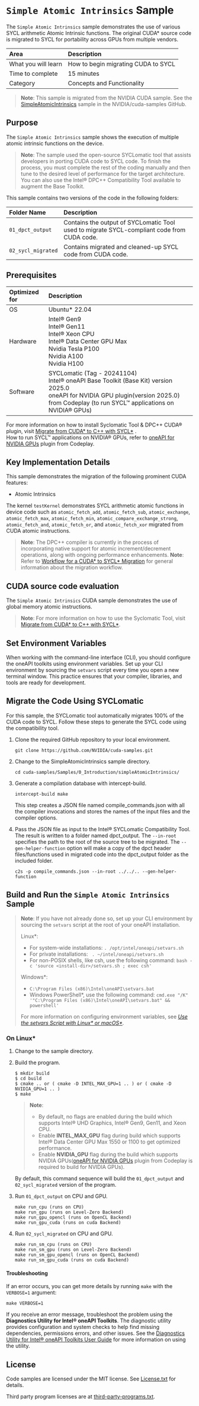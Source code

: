 # `Simple Atomic Intrinsics` Sample

The `Simple Atomic Intrinsics` sample demonstrates the use of various SYCL arithmetic Atomic Intrinsic functions. The original CUDA* source code is migrated to SYCL for portability across GPUs from multiple vendors.

| Area                   | Description
|:---                    |:---
| What you will learn    | How to begin migrating CUDA to SYCL
| Time to complete       | 15 minutes
| Category               | Concepts and Functionality

>**Note**: This sample is migrated from the NVIDIA CUDA sample. See the [SimpleAtomicIntrinsics](https://github.com/NVIDIA/cuda-samples/tree/master/Samples/0_Introduction/simpleAtomicIntrinsics) sample in the NVIDIA/cuda-samples GitHub.

## Purpose

The `Simple Atomic Intrinsics` sample shows the execution of multiple atomic intrinsic functions on the device.

> **Note**: The sample used the open-source SYCLomatic tool that assists developers in porting CUDA code to SYCL code. To finish the process, you must complete the rest of the coding manually and then tune to the desired level of performance for the target architecture. You can also use the Intel® DPC++ Compatibility Tool available to augment the Base Toolkit.

This sample contains two versions of the code in the following folders:

| Folder Name          | Description
|:---                  |:---
|`01_dpct_output`      | Contains the output of SYCLomatic Tool used to migrate SYCL-compliant code from CUDA code. 
|`02_sycl_migrated`    | Contains migrated and cleaned-up SYCL code from CUDA code.

## Prerequisites

| Optimized for         | Description
|:---                   |:---
| OS                    | Ubuntu* 22.04
| Hardware              | Intel® Gen9 <br>Intel® Gen11 <br>Intel® Xeon CPU <br>Intel® Data Center GPU Max <br> Nvidia Tesla P100 <br> Nvidia A100 <br> Nvidia H100 
| Software              | SYCLomatic (Tag - 20241104) <br> Intel® oneAPI Base Toolkit (Base Kit) version 2025.0 <br> oneAPI for NVIDIA GPU plugin(version 2025.0) from Codeplay (to run SYCL™ applications on NVIDIA® GPUs)

For more information on how to install Syclomatic Tool & DPC++ CUDA® plugin, visit [Migrate from CUDA* to C++ with SYCL*](https://www.intel.com/content/www/us/en/developer/tools/oneapi/training/migrate-from-cuda-to-cpp-with-sycl.html#gs.v354cy) .<br>
How to run SYCL™ applications on NVIDIA® GPUs, refer to 
[oneAPI for NVIDIA GPUs](https://developer.codeplay.com/products/oneapi/nvidia/) plugin from Codeplay.

## Key Implementation Details

This sample demonstrates the migration of the following prominent CUDA features:

- Atomic Intrinsics

The kernel `testKernel` demonstrates SYCL arithmetic atomic functions in device code such as `atomic_fetch_add`, `atomic_fetch_sub`, `atomic_exchange`, `atomic_fetch_max`, `atomic_fetch_min`, `atomic_compare_exchange_strong`, `atomic_fetch_and`, `atomic_fetch_or`, and `atomic_fetch_xor` migrated from CUDA atomic instructions.

>**Note**: The DPC++ compiler is currently in the process of incorporating native support for atomic increment/decrement operations, along with ongoing performance enhancements.
>**Note**: Refer to [Workflow for a CUDA* to SYCL* Migration](https://www.intel.com/content/www/us/en/developer/tools/oneapi/training/cuda-sycl-migration-workflow.html) for general information about the migration workflow.

## CUDA source code evaluation
The `Simple Atomic Intrinsics` CUDA sample demonstrates the use of global memory atomic instructions.

> **Note**: For more information on how to use the Syclomatic Tool, visit [Migrate from CUDA* to C++ with SYCL*](https://www.intel.com/content/www/us/en/developer/tools/oneapi/training/migrate-from-cuda-to-cpp-with-sycl.html#gs.vmhplg).

## Set Environment Variables

When working with the command-line interface (CLI), you should configure the oneAPI toolkits using environment variables. Set up your CLI environment by sourcing the `setvars` script every time you open a new terminal window. This practice ensures that your compiler, libraries, and tools are ready for development.

## Migrate the Code Using SYCLomatic

For this sample, the SYCLomatic tool automatically migrates 100% of the CUDA code to SYCL. Follow these steps to generate the SYCL code using the compatibility tool.

1. Clone the required GitHub repository to your local environment.
   ```
   git clone https://github.com/NVIDIA/cuda-samples.git
   ```
2. Change to the SimpleAtomicIntrinsics sample directory.
   ```
   cd cuda-samples/Samples/0_Introduction/simpleAtomicIntrinsics/
   ```
3. Generate a compilation database with intercept-build.
   ```
   intercept-build make
   ```
   This step creates a JSON file named compile_commands.json with all the compiler invocations and stores the names of the input files and the compiler options.

4. Pass the JSON file as input to the Intel® SYCLomatic Compatibility Tool. The result is written to a folder named dpct_output. The `--in-root` specifies the path to the root of the source tree to be migrated. The `--gen-helper-function`  option will make a copy of the dpct header files/functions used in migrated code into the dpct_output folder as the included folder. 
   ```
   c2s -p compile_commands.json --in-root ../../.. --gen-helper-function 
   ```
   
## Build and Run the `Simple Atomic Intrinsics` Sample

> **Note**: If you have not already done so, set up your CLI
> environment by sourcing  the `setvars` script at the root of your oneAPI installation.
>
> Linux*:
> - For system-wide installations: `. /opt/intel/oneapi/setvars.sh`
> - For private installations: ` . ~/intel/oneapi/setvars.sh`
> - For non-POSIX shells, like csh, use the following command: `bash -c 'source <install-dir>/setvars.sh ; exec csh'`
>
> Windows*:
> - `C:\Program Files (x86)\Intel\oneAPI\setvars.bat`
> - Windows PowerShell*, use the following command: `cmd.exe "/K" '"C:\Program Files (x86)\Intel\oneAPI\setvars.bat" && powershell'`
>
> For more information on configuring environment variables, see *[Use the setvars Script with Linux* or macOS*](https://www.intel.com/content/www/us/en/develop/documentation/oneapi-programming-guide/top/oneapi-development-environment-setup/use-the-setvars-script-with-linux-or-macos.html)*.

### On Linux*

1. Change to the sample directory.
2. Build the program.
   ```
   $ mkdir build
   $ cd build
   $ cmake .. or ( cmake -D INTEL_MAX_GPU=1 .. ) or ( cmake -D NVIDIA_GPU=1 .. )
   $ make
   ```
   > **Note**:
   > - By default, no flags are enabled during the build which supports Intel® UHD Graphics, Intel® Gen9, Gen11, and Xeon CPU.
   > - Enable **INTEL_MAX_GPU** flag during build which supports Intel® Data Center GPU Max 1550 or 1100 to get optimized performance.
   > - Enable **NVIDIA_GPU** flag during the build which supports NVIDIA GPUs([oneAPI for NVIDIA GPUs](https://developer.codeplay.com/products/oneapi/nvidia/) plugin from 
   Codeplay is required to build for NVIDIA GPUs).
   >   
   >

   
   By default, this command sequence will build the  `01_dpct_output` and `02_sycl_migrated` version of the program.
3. Run `01_dpct_output` on CPU and GPU.
   
   ```
   make run_cpu (runs on CPU)
   make run_gpu (runs on Level-Zero Backend)
   make run_gpu_opencl (runs on OpenCL Backend)
   make run_gpu_cuda (runs on cuda Backend)
   ```
4. Run `02_sycl_migrated` on CPU and GPU.
   
   ```
   make run_sm_cpu (runs on CPU)
   make run_sm_gpu (runs on Level-Zero Backend)
   make run_sm_gpu_opencl (runs on OpenCL Backend)
   make run_sm_gpu_cuda (runs on cuda Backend)
   ```

#### Troubleshooting

If an error occurs, you can get more details by running `make` with
the `VERBOSE=1` argument:
```
make VERBOSE=1
```
If you receive an error message, troubleshoot the problem using the **Diagnostics Utility for Intel® oneAPI Toolkits**. The diagnostic utility provides configuration and system checks to help find missing dependencies, permissions errors, and other issues. See the [Diagnostics Utility for Intel® oneAPI Toolkits User Guide](https://www.intel.com/content/www/us/en/docs/oneapi/user-guide-diagnostic-utility/2025-0/overview.html) for more information on using the utility.


## License

Code samples are licensed under the MIT license. See
[License.txt](https://github.com/oneapi-src/oneAPI-samples/blob/master/License.txt) for details.

Third party program licenses are at [third-party-programs.txt](https://github.com/oneapi-src/oneAPI-samples/blob/master/third-party-programs.txt).

